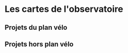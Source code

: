 # Les cartes de l'observatoire

## Projets du plan vélo

<script src="https://embed.github.com/view/geojson/parisenselle/planvelo-carte/master/planvelo.geojson"></script>

## Projets hors plan vélo

<script src="https://embed.github.com/view/geojson/parisenselle/planvelo-carte/master/hors-planvelo.geojson"></script>
